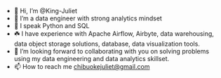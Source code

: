 - 👋 Hi, I’m @King-Juliet
- 👀 I’m a data engineer with strong analytics mindset
- 🌱 I speak Python and SQL
- ☘️ I have experience with Apache Airflow, Airbyte, data warehousing, data object storage solutions, database, data visualization tools. 
- 💞️ I’m looking forward to collaborating with you on solving problems using my data engineering and data analytics skillset. 
- 📫 How to reach me chibuokejuliet@gmail.com 

<!---
King-Juliet/King-Juliet is a ✨ special ✨ repository because its `README.md` (this file) appears on your GitHub profile.
You can click the Preview link to take a look at your changes.
--->
